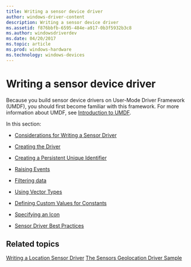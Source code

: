 ```yaml
---
title: Writing a sensor device driver
author: windows-driver-content
description: Writing a sensor device driver
ms.assetid: f876bbfb-6595-484e-a917-0b3f5932b3c8
ms.author: windowsdriverdev
ms.date: 04/20/2017
ms.topic: article
ms.prod: windows-hardware
ms.technology: windows-devices
---
```


# Writing a sensor device driver


Because you build sensor device drivers on User-Mode Driver Framework (UMDF), you should first become familiar with this framework. For more information about UMDF, see [Introduction to UMDF](https://msdn.microsoft.com/library/windows/hardware/ff554928).

In this section:

-   [Considerations for Writing a Sensor Driver](considerations-for-writing-a-sensor-driver.md)

-   [Creating the Driver](creating-the-driver.md)

-   [Creating a Persistent Unique Identifier](creating-a-persistent-unique-identifier.md)

-   [Raising Events](raising-events.md)

-   [Filtering data](filtering-data.md)

-   [Using Vector Types](using-vector-types.md)

-   [Defining Custom Values for Constants](defining-custom-values-for-constants.md)

-   [Specifying an Icon](specifying-an-icon.md)

-   [Sensor Driver Best Practices](sensor-driver-best-practices.md)

## Related topics
[Writing a Location Sensor Driver](https://docs.microsoft.com/en-us/windows-hardware/drivers/gnss/writing-a-location-sensor-driver)
[The Sensors Geolocation Driver Sample](https://docs.microsoft.com/en-us/windows-hardware/drivers/gnss/sensors-geolocation-driver-sample)



